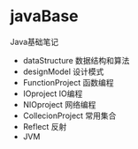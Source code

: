 # javaBase
Java基础笔记

- dataStructure 数据结构和算法
- designModel 设计模式
- FunctionProject 函数编程
- IOproject IO编程
- NIOproject 网络编程
- CollecionProject 常用集合
- Reflect 反射
- JVM